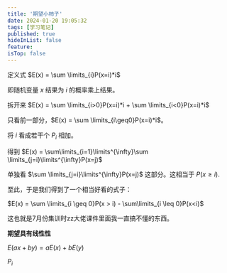 ```yaml
---
title: '期望小柿子'
date: 2024-01-20 19:05:32
tags: [学习笔记]
published: true
hideInList: false
feature: 
isTop: false
---
```

定义式 $E(x) = \sum \limits_{i}P(x=i)*i$

即随机变量 $x$ 结果为 $i$ 的概率乘上结果。

拆开来 $E(x) = \sum \limits_{i>0}P(x=i)*i + \sum \limits_{i<0}P(x=i)*i$

只看前一部分，$E(x) = \sum \limits_{i\geq0}P(x=i)*i$。

将 $i$ 看成若干个 $P_i$ 相加。

得到 $E(x) = \sum\limits_{i=1}\limits^{\infty}\sum \limits_{j=i}\limits^{\infty}P(x=j)$

单独看 $\sum \limits_{j=i}\limits^{\infty}P(x=j)$ 这部分。这相当于 $P(x\geq i)$.

至此，于是我们得到了一个相当好看的式子：

$E(x) = \sum \limits_{i \geq 0}P(x > i) - \sum\limits_{i \leq 0}P(x<i)$

这也就是7月份集训时zz大佬课件里面我一直搞不懂的东西。

**期望具有线性性**

$E(ax+by) = aE(x)+bE(y)$

$P_i$